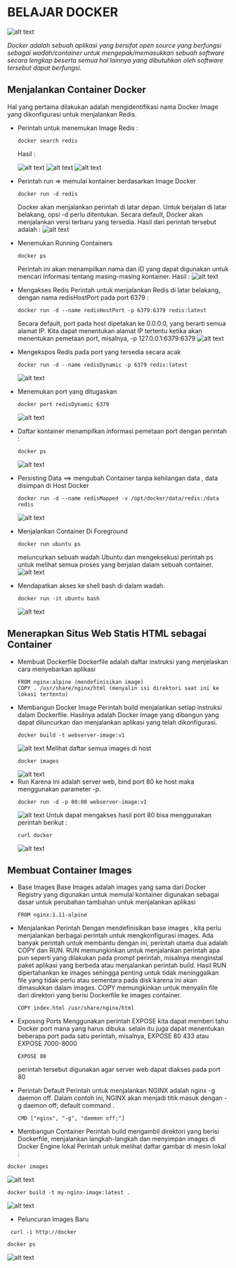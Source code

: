 # BELAJAR DOCKER 

 ![alt text](https://github.com/EnjangDwiKartini/tct-docker-enjang/blob/master/img/logo.png "logo")

*Docker adalah sebuah aplikasi yang bersifat open source yang berfungsi sebagai wadah/container untuk mengepak/memasukkan sebuah software secara lengkap beserta semua hal lainnya yang dibutuhkan oleh software tersebut dapat berfungsi.*

## Menjalankan Container Docker 
Hal yang pertama dilakukan adalah mengidentifikasi nama Docker Image yang dikonfigurasi untuk menjalankan Redis.
* Perintah untuk menemukan Image Redis :
	~~~
	docker search redis
	~~~
	Hasil :
	
	 ![alt text](https://github.com/EnjangDwiKartini/tct-docker-enjang/blob/master/img/docker-2.PNG "Enjang DK")
	 ![alt text](https://github.com/EnjangDwiKartini/tct-docker-enjang/blob/master/img/docker-3.PNG "Enjang DK")
	 ![alt text](https://github.com/EnjangDwiKartini/tct-docker-enjang/blob/master/img/docker-4.PNG "Enjang DK")
	
* Perintah run => memulai kontainer berdasarkan Image Docker
	~~~
	docker run -d redis
	~~~
	Docker akan menjalankan perintah di latar depan. Untuk berjalan di latar belakang, opsi -d perlu ditentukan. Secara default, Docker akan menjalankan versi terbaru yang tersedia. Hasil dari perintah tersebut adalah :
	![alt text](https://github.com/EnjangDwiKartini/tct-docker-enjang/blob/master/img/docker-5.PNG "Enjang DK")
	
* Menemukan Running Containers
	~~~
	docker ps
	~~~	
	Perintah ini akan menampilkan nama dan ID  yang dapat digunakan untuk mencari informasi tentang masing-masing kontainer.
	Hasil :
	![alt text](https://github.com/EnjangDwiKartini/tct-docker-enjang/blob/master/img/docker-6.PNG "Enjang DK")

* Mengakses Redis 
	Perintah untuk menjalankan Redis di latar belakang, dengan nama redisHostPort pada port 6379 :
	~~~
	docker run -d --name redisHostPort -p 6379:6379 redis:latest
	~~~
	Secara default, port pada host dipetakan ke 0.0.0.0, yang berarti semua alamat IP. Kita dapat menentukan alamat IP tertentu ketika akan menentukan pemetaan port, misalnya, -p 127.0.0.1:6379:6379
	![alt text](https://github.com/EnjangDwiKartini/tct-docker-enjang/blob/master/img/docker-7.PNG "Enjang DK")
* Mengekspos Redis  pada port yang tersedia secara acak
	~~~
	docker run -d --name redisDynamic -p 6379 redis:latest
	~~~
	![alt text](https://github.com/EnjangDwiKartini/tct-docker-enjang/blob/master/img/docker-8.PNG "Enjang DK")
* Menemukan port yang ditugaskan 
	~~~
	docker port redisDynamic 6379
	~~~
	![alt text](https://github.com/EnjangDwiKartini/tct-docker-enjang/blob/master/img/docker-9.PNG "Enjang DK")
* Daftar kontainer menampilkan informasi pemetaan port dengan perintah :
	~~~
	docker ps
	~~~
	![alt text](https://github.com/EnjangDwiKartini/tct-docker-enjang/blob/master/img/docker-10.PNG "Enjang DK")

* Persisting Data 
	==> mengubah Container tanpa kehilangan data , data disimpan di Host Docker 
	~~~
	docker run -d --name redisMapped -v /opt/docker/data/redis:/data redis
	~~~
	![alt text](https://github.com/EnjangDwiKartini/tct-docker-enjang/blob/master/img/docker-11.PNG "Enjang DK")
* Menjalankan Container Di Foreground
	~~~
	docker run ubuntu ps
	~~~
	meluncurkan sebuah wadah Ubuntu dan mengeksekusi perintah ps untuk melihat semua proses yang berjalan dalam sebuah container.
	![alt text](https://github.com/EnjangDwiKartini/tct-docker-enjang/blob/master/img/docker-12.PNG "Enjang DK")
* Mendapatkan akses ke shell bash di dalam wadah.
	~~~
	docker run -it ubuntu bash
	~~~
	![alt text](https://github.com/EnjangDwiKartini/tct-docker-enjang/blob/master/img/docker-13.PNG "Enjang DK")
## Menerapkan Situs Web Statis HTML sebagai Container
* Membuat Dockerfile 
	Dockerfile adalah daftar instruksi yang menjelaskan cara menyebarkan aplikasi 
	~~~
	FROM nginx:alpine (mendefinisikan image)
	COPY . /usr/share/nginx/html (menyalin isi direktori saat ini ke lokasi tertentu)
	~~~
* Membangun Docker Image 
	Perintah build menjalankan setiap instruksi dalam Dockerfile. Hasilnya adalah Docker Image yang dibangun yang dapat diluncurkan dan menjalankan aplikasi  yang telah dikonfigurasi.
	~~~
	docker build -t webserver-image:v1 
	~~~
	![alt text](https://github.com/EnjangDwiKartini/tct-docker-enjang/blob/master/img/docker-14.PNG "Enjang DK")
	Melihat daftar semua images di host 
	~~~
	docker images
	~~~
	![alt text](https://github.com/EnjangDwiKartini/tct-docker-enjang/blob/master/img/docker-15.PNG "Enjang DK")
* Run 
	Karena ini adalah server web, bind port 80 ke host maka menggunakan parameter -p.
	~~~
	docker run -d -p 80:80 webserver-image:v1
	~~~
	![alt text](https://github.com/EnjangDwiKartini/tct-docker-enjang/blob/master/img/docker-16.PNG "Enjang DK")
	Untuk dapat mengakses hasil port 80 bisa menggunakan perintah berikut :
	~~~
	curl docker 
	~~~
	![alt text](https://github.com/EnjangDwiKartini/tct-docker-enjang/blob/master/img/docker-17.PNG "Enjang DK")
## Membuat Container Images

* Base Images 
	Base Images adalah images yang sama dari Docker Registry yang digunakan untuk memulai kontainer digunakan sebagai dasar untuk perubahan tambahan untuk menjalankan aplikasi 
	~~~
	FROM nginx:1.11-alpine
	~~~
	
* Menjalankan Perintah 
	Dengan mendefinisikan base images , kita perlu menjalankan berbagai perintah untuk mengkonfigurasi images. Ada banyak perintah untuk membantu dengan ini, perintah utama dua adalah COPY dan RUN.
	RUN <command> memungkinkan untuk menjalankan perintah apa pun seperti yang dilakukan pada prompt perintah, misalnya menginstal paket aplikasi yang berbeda atau menjalankan perintah build. Hasil RUN dipertahankan ke images sehingga penting untuk tidak meninggalkan file yang tidak perlu atau sementara pada disk karena ini akan dimasukkan dalam images.
	COPY <src> <dest> memungkinkan  untuk menyalin file dari direktori yang berisi Dockerfile ke images container. 
	~~~
	COPY index.html /usr/share/nginx/html
	~~~
* Exposing Ports
	Menggunakan perintah EXPOSE <port> kita dapat memberi tahu Docker port mana yang harus dibuka. selain itu juga dapat menentukan beberapa port pada satu perintah, misalnya, EXPOSE 80 433 atau EXPOSE 7000-8000
	~~~
	EXPOSE 80
	~~~
	perintah tersebut digunakan agar server web dapat diakses pada port 80 
* Perintah Default 
	Perintah untuk menjalankan NGINX adalah nginx -g daemon off. Dalam contoh ini, NGINX akan menjadi titik masuk dengan -g daemon off; default command .
	~~~
	CMD ["nginx", "-g", "daemon off;"]
	~~~
* Membangun Container
 Perintah build mengambil direktori yang berisi Dockerfile, menjalankan langkah-langkah dan menyimpan images di Docker Engine lokal 
 Perintah untuk melihat daftar gambar di mesin lokal :
 ~~~
 docker images
 ~~~
 ![alt text](https://github.com/EnjangDwiKartini/tct-docker-enjang/blob/master/img/docker-18.PNG "Enjang DK")
 ~~~
 docker build -t my-nginx-image:latest .
 ~~~
 ![alt text](https://github.com/EnjangDwiKartini/tct-docker-enjang/blob/master/img/docker-19.PNG "Enjang DK")
* Peluncuran Images Baru 
~~~
 curl -i http://docker
~~~

~~~
docker ps
~~~
![alt text](https://github.com/EnjangDwiKartini/tct-docker-enjang/blob/master/img/docker-20.PNG "Enjang DK")

	